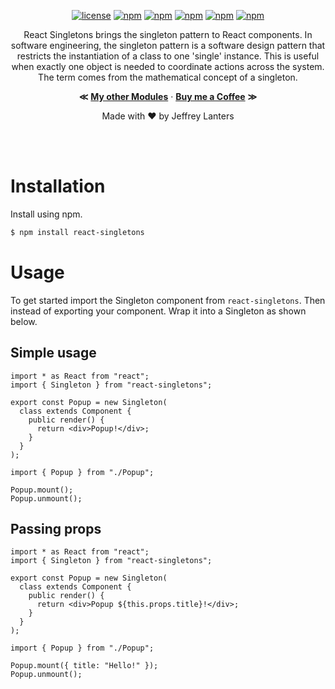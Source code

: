 <div align="center">

[![license](https://img.shields.io/badge/license-Apache_2.0-red.svg)]()
[![npm](https://img.shields.io/npm/v/react-singletons.svg)]()
[![npm](https://img.shields.io/badge/build-passing-brightgreen.svg)]()
[![npm](https://img.shields.io/npm/dt/react-singletons.svg)]()
[![npm](https://img.shields.io/badge/supported-typescript-2a507e.svg)]()
[![npm](https://img.shields.io/badge/supported-babel-yellow.svg)]()

React Singletons brings the singleton pattern to React components. In software engineering, the singleton pattern is a software design pattern that restricts the instantiation of a class to one 'single' instance. This is useful when exactly one object is needed to coordinate actions across the system. The term comes from the mathematical concept of a singleton.

**&Lt;**
[**My other Modules**](https://github.com/elraccoone) &middot;
[**Buy me a Coffee**](https://paypal.me/jeffreylanters)
**&Gt;**

Made with &hearts; by Jeffrey Lanters

</div></br></br>

# Installation

Install using npm.

```sh
$ npm install react-singletons
```

# Usage

To get started import the Singleton component from `react-singletons`. Then instead of exporting your component. Wrap it into a Singleton as shown below.

## Simple usage

```tsx
import * as React from "react";
import { Singleton } from "react-singletons";

export const Popup = new Singleton(
  class extends Component {
    public render() {
      return <div>Popup!</div>;
    }
  }
);

import { Popup } from "./Popup";

Popup.mount();
Popup.unmount();
```

## Passing props

```tsx
import * as React from "react";
import { Singleton } from "react-singletons";

export const Popup = new Singleton(
  class extends Component {
    public render() {
      return <div>Popup ${this.props.title}!</div>;
    }
  }
);

import { Popup } from "./Popup";

Popup.mount({ title: "Hello!" });
Popup.unmount();
```
